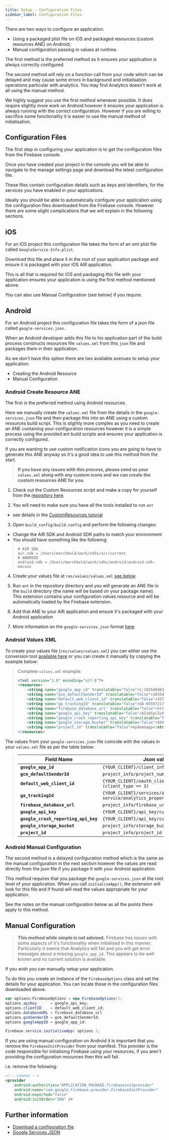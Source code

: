 ```yaml
---
title: Setup - Configuration Files
sidebar_label: Configuration Files
---
```


There are two ways to configure an application. 

- Using a packaged plist file on iOS and packaged resources (custom resources ANE) on Android;
- Manual configuration passing in values at runtime.

The first method is the preferred method as it ensures your application is always correctly configured. 

The second method will rely on a function call from your code which can be delayed and may cause some errors in background and initialisation operations particular with analytics. You may find Analytics doesn't work at all using the manual method. 

We highly suggest you use the first method whenever possible. It does require slightly more work on Android however it ensures your application is always running with the correct configuration. However if you are willing to sacrifice some functionality it is easier to use the manual method of initialisation.


## Configuration Files

The first step in configuring your application is to get the configuration files from the Firebase console.

Once you have created your project in the console you will be able to navigate to the manage settings page and download the latest configuration file.

These files contain configuration details such as keys and identifiers, for the services you have enabled in your applications.

Ideally you should be able to automatically configure your application using the configuration files downloaded from the Firebase console. 
However there are some slight complications that we will explain in the following sections.


## iOS

For an iOS project this configuration file takes the form of an xml plist file called `GoogleService-Info.plist`.

Download this file and place it in the root of your application package and ensure it is packaged with your iOS AIR application.

This is all that is required for iOS and packaging this file with your application ensures your application is using the first method mentioned above.

You can also use Manual Configuration (see below) if you require.



## Android

For an Android project this configuration file takes the form of a json file called `google-services.json`.

When an Android developer adds this file to his application part of the build process constructs resources file `values.xml` from this `json` file and packages them in their application. 

As we don't have this option there are two available avenues to setup your application:

- Creating the Android Resource
- Manual Configuration



### Android Create Resource ANE

The first is the preferred method using Android resources. 

Here we manually create the `values.xml` file from the details in the `google-services.json` file and then package this into an ANE using a custom resources build script.
This is slightly more complex as you need to create an ANE containing your configuration resources 
however it is a simple process using the provided ant build scripts and ensures your application is correctly configured.

If you are wanting to use custom notification icons you are going to have to generate this ANE anyway so
it's a good idea to use this method from the start.


>
> **If you have any issues with this process, please send us your `values.xml` along with any custom icons and we can create the custom resources ANE for you.**
>


1. Check out the Custom Resources script and make a copy for yourself from the [repository here](https://github.com/distriqt/ANE-CustomResources).

2. You will need to make sure you have all the tools installed to run `ant` 
  - see details in the [CustomResources tutorial](https://github.com/distriqt/ANE-CustomResources)

3. Open `build_config/build.config` and perform the following changes:
  - Change the AIR SDK and Android SDK paths to match your environment
  - You should have something like the following:

> ```
> # AIR SDK
> air.sdk = /Users/marchbold/work/sdks/air/current
> # ANDROID
> android.sdk = /Users/marchbold/work/sdks/android/android-sdk-macosx
> ```

4. Create your values file at `res/values/values.xml` [see below](#android-values-xml)

6. Run `ant` in the repository directory and you will generate an ANE file in the `build` directory (the name will be based on your package name). 
  This extension contains your configuration values resource and will be automatically loaded by the Firebase extension. 

7. Add that ANE to your AIR application and ensure it's packaged with your Android application

8. More information on the `google-services.json` format [here](https://developers.google.com/android/guides/google-services-plugin#processing_the_json_file)




### Android Values XML

To create your values file (`res/values/values.xml`) you can either use the conversion tool [available here](../tools/google-services-json-to-xml.html) or you can create it manually by copying the example below:

>
> Complete `values.xml` example:
> 
> ```xml
> <?xml version="1.0" encoding="utf-8"?>
> <resources>
>     <string name="google_app_id" translatable="false">1:1035469437089:android:73a4fb8297b2cd4f</string>
>     <string name="gcm_defaultSenderId" translatable="false">1035469437089</string>
>     <string name="default_web_client_id" translatable="false">337894902146-e4uksm38sne0bqrj6uvkbo4oiu4hvigl.apps.googleusercontent.com</string>
>     <string name="ga_trackingId" translatable="false">UA-65557217-3</string>
>     <string name="firebase_database_url" translatable="false">https://example-url.firebaseio.com</string>
>     <string name="google_api_key" translatable="false">AIzbSyCILMsOuUKwN3qhtxrPq7FFemDJUAXTyZ8</string>
>     <string name="google_crash_reporting_api_key" translatable="false">AIzbSyCILMsOuUKwN3qhtxrPq7FFemDJUAXTyZ8</string>
>     <string name="google_storage_bucket" translatable="false">XXX</string>
>     <string name="project_id" translatable="false">mydemoapp</string>
> </resources>
> ```
> 

The values from your `google-services.json` file coincide with the values in your `values.xml` file as per the table below:

>
> | Field Name | Json value | 
> | --- | --- | 
> | **`google_app_id`**					| `{YOUR_CLIENT}/client_info/mobilesdk_app_id`	| 
> | **`gcm_defaultSenderId`** 			| `project_info/project_number` | 
> | **`default_web_client_id`** 			| `{YOUR_CLIENT}/oauth_client/client_id` `(client_type == 3)` | 
> | **`ga_trackingId`** 					| `{YOUR_CLIENT}/services/analytics-service/analytics_property/tracking_id` |
> | **`firebase_database_url`** 			| `project_info/firebase_url` | 
> | **`google_api_key`** 					| `{YOUR_CLIENT}/api_key/current_key` | 
> | **`google_crash_reporting_api_key`** 	| `{YOUR_CLIENT}/api_key/current_key` | 
> | **`google_storage_bucket`**				| `project_info/storage_bucket` | 
> | **`project_id`** | `project_info/project_id` |
>






### Android Manual Configuration

The second method is a delayed configuration method which is the same as the manual configuration in the next section however the values are read directly from the json file if you package it with your Android application.

This method requires that you package the `google-services.json` at the root level of your application.
When you call `initialiseApp()`, the extension will look for this file and if found will read the values appropriate for your application.

See the notes on the manual configuration below as all the points there apply to this method.



## Manual Configuration

>
>	**This method while simple is not advised.** Firebase has issues with some aspects of it's functionality when initialised in this manner. Particularly it seems that Analytics will fail and you will get error messages about a missing `google_app_id`. This appears to be well known and no current solution is available.
>

If you wish you can manually setup your application. 

To do this you create an instance of the `FirebaseOptions` class and set the details for your application. You can locate these in the configuration files downloaded above.


```actionscript
var options:FirebaseOptions = new FirebaseOptions();  
options.apiKey      = google_api_key;
options.clientID    = default_web_client_id;
options.databaseURL = firebase_database_url
options.gcmSenderID = gcm_defaultSenderId;
options.googleAppID = google_app_id;

Firebase.service.initialiseApp( options );
```

If you are using manual configuration on Android it is important that you remove the `FirebaseInitProvider` from your manifest. This provider is the code responsible for initialising Firebase using your resources, if you aren't providing the configuration resources then this will fail.

i.e. remove the following:

```xml
<!-- common -->
<provider
    android:authorities="APPLICATION_PACKAGE.firebaseinitprovider"
    android:name="com.google.firebase.provider.FirebaseInitProvider"
    android:exported="false"
    android:initOrder="100" />
```




## Further information

- [Download a configuration file](https://support.google.com/firebase/answer/7015592)
- [Google Services JSON](https://developers.google.com/android/guides/google-services-plugin#processing_the_json_file)



